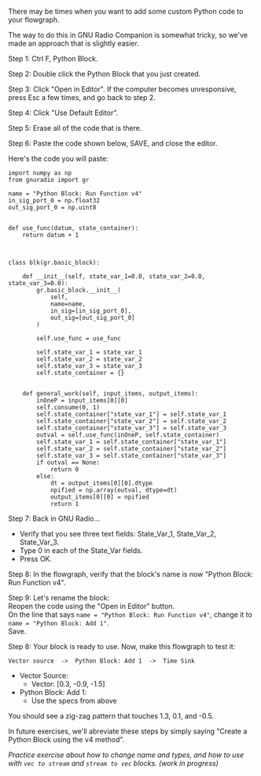 There may be times when you want to add some custom Python code to your flowgraph.

The way to do this in GNU Radio Companion is somewhat tricky, so we've made an approach that is slightly easier.

Step 1: Ctrl F, Python Block.

Step 2: Double click the Python Block that you just created.

Step 3: Click "Open in Editor". If the computer becomes unresponsive, press Esc a few times, and go back to step 2.

Step 4: Click "Use Default Editor".

Step 5: Erase all of the code that is there.

Step 6: Paste the code shown below, SAVE, and close the editor.

Here's the code you will paste:

```python3
import numpy as np
from gnuradio import gr

name = "Python Block: Run Function v4"
in_sig_port_0 = np.float32
out_sig_port_0 = np.uint8


def use_func(datum, state_container):
    return datum + 1



class blk(gr.basic_block):

    def __init__(self, state_var_1=0.0, state_var_2=0.0, state_var_3=0.0):
        gr.basic_block.__init__(
            self,
            name=name,
            in_sig=[in_sig_port_0],
            out_sig=[out_sig_port_0]
        )
        
        self.use_func = use_func
        
        self.state_var_1 = state_var_1
        self.state_var_2 = state_var_2
        self.state_var_3 = state_var_3
        self.state_container = {}


    def general_work(self, input_items, output_items):
        inOneP = input_items[0][0]
        self.consume(0, 1)
        self.state_container["state_var_1"] = self.state_var_1
        self.state_container["state_var_2"] = self.state_var_2
        self.state_container["state_var_3"] = self.state_var_3
        outval = self.use_func(inOneP, self.state_container)
        self.state_var_1 = self.state_container["state_var_1"]
        self.state_var_2 = self.state_container["state_var_2"]
        self.state_var_3 = self.state_container["state_var_3"]
        if outval == None:
            return 0
        else:
            dt = output_items[0][0].dtype
            npified = np.array(outval, dtype=dt)
            output_items[0][0] = npified
            return 1
```

Step 7: Back in GNU Radio...
- Verify that you see three text fields: State_Var_1, State_Var_2, State_Var_3.
- Type 0 in each of the State_Var fields.
- Press OK.

Step 8: In the flowgraph, verify that the block's name is now "Python Block: Run Function v4".

Step 9: Let's rename the block:  
Reopen the code using the "Open in Editor" button.  
On the line that says `name = "Python Block: Run Function v4"`, change it to `name = "Python Block: Add 1"`.  
Save.

Step 8: Your block is ready to use. Now, make this flowgraph to test it:

```
Vector source  ->  Python Block: Add 1  ->  Time Sink
```

- Vector Source:
  - Vector: [0.3, -0.9, -1.5]
- Python Block: Add 1:
  - Use the specs from above

You should see a zig-zag pattern that touches 1.3, 0.1, and -0.5.

In future exercises, we'll abreviate these steps by simply saying "Create a Python Block using the v4 method".

_Practice exercise about how to change name and types, and how to use with `vec to stream` and `stream to vec` blocks. (work in progress)_

